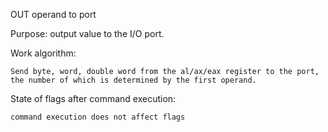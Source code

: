 OUT operand to port

Purpose: output value to the I/O port.

Work algorithm:

	Send byte, word, double word from the al/ax/eax register to the port, the number of which is determined by the first operand.

State of flags after command execution:
	
	command execution does not affect flags
